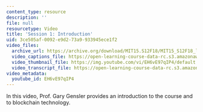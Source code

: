 ```yaml
---
content_type: resource
description: ''
file: null
resourcetype: Video
title: 'Session 1: Introduction'
uid: 3ce505af-0092-e9d2-73a9-933945ece1f2
video_files:
  archive_url: https://archive.org/download/MIT15.S12F18/MIT15_S12F18_lec01_300k.mp4
  video_captions_file: https://open-learning-course-data-rc.s3.amazonaws.com/15-s12-blockchain-and-money-fall-2018/20bc3a67ada855098f6514ce837a6b0f_EH6vE97qIP4.vtt
  video_thumbnail_file: https://img.youtube.com/vi/EH6vE97qIP4/default.jpg
  video_transcript_file: https://open-learning-course-data-rc.s3.amazonaws.com/15-s12-blockchain-and-money-fall-2018/003b095f92714be7c11e863b0103bdfc_EH6vE97qIP4.pdf
video_metadata:
  youtube_id: EH6vE97qIP4
---
```


In this video, Prof. Gary Gensler provides an introduction to the course and to blockchain technology.